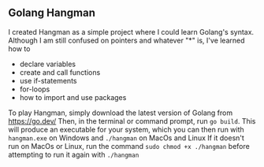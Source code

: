 ## Golang Hangman

I created Hangman as a simple project where I could learn Golang's syntax.
Although I am still confused on pointers and whatever "*" is, I've learned how to 
- declare variables
- create and call functions
- use if-statements
- for-loops
- how to import and use packages


To play Hangman, simply download the latest version of Golang from https://go.dev/
Then, in the terminal or command prompt, run `go build`. This will produce an executable for your system, which you can then run with `hangman.exe` on Windows and `./hangman` on MacOs and Linux
If it doesn't run on MacOs or Linux, run the command `sudo chmod +x ./hangman` before attempting to run it again with `./hangman`
